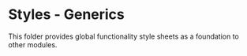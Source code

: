 # Styles - Generics

This folder provides global functionality style sheets as a foundation to other modules.